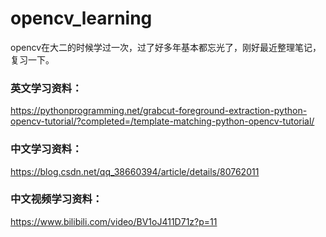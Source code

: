 # opencv_learning
opencv在大二的时候学过一次，过了好多年基本都忘光了，刚好最近整理笔记，复习一下。

### 英文学习资料：
https://pythonprogramming.net/grabcut-foreground-extraction-python-opencv-tutorial/?completed=/template-matching-python-opencv-tutorial/

### 中文学习资料：
https://blog.csdn.net/qq_38660394/article/details/80762011

### 中文视频学习资料：
https://www.bilibili.com/video/BV1oJ411D71z?p=11